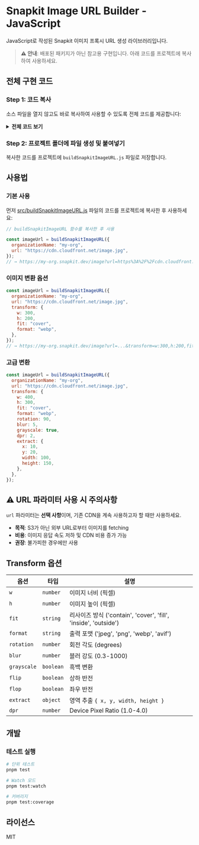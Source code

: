 # Snapkit Image URL Builder - JavaScript

JavaScript로 작성된 Snapkit 이미지 프록시 URL 생성 라이브러리입니다.

> **⚠️ 안내**: 배포된 패키지가 아닌 참고용 구현입니다. 아래 코드를 프로젝트에 복사하여 사용하세요.

## 전체 구현 코드

### Step 1: 코드 복사

소스 파일을 열지 않고도 바로 복사하여 사용할 수 있도록 전체 코드를 제공합니다:

<details>
<summary><strong>전체 코드 보기</strong></summary>

```javascript
/**
 * Snapkit image proxy URL builder function
 * @module buildSnapkitImageURL
 */

/**
 * Convert TransformOptions to query string
 * @param {Object} options - Transform options object
 * @param {number} [options.w] - Image width (pixels)
 * @param {number} [options.h] - Image height (pixels)
 * @param {'contain'|'cover'|'fill'|'inside'|'outside'} [options.fit] - Resize method
 * @param {'jpeg'|'png'|'webp'|'avif'} [options.format] - Output format
 * @param {number} [options.rotation] - Rotation angle (degrees)
 * @param {number} [options.blur] - Blur intensity (0.3-1000)
 * @param {boolean} [options.grayscale] - Whether to convert to grayscale
 * @param {boolean} [options.flip] - Whether to flip vertically
 * @param {boolean} [options.flop] - Whether to flip horizontally
 * @param {Object} [options.extract] - Area extraction
 * @param {number} options.extract.x - X coordinate
 * @param {number} options.extract.y - Y coordinate
 * @param {number} options.extract.width - Width
 * @param {number} options.extract.height - Height
 * @param {number} [options.dpr] - Device Pixel Ratio (1.0-4.0)
 * @param {number} [options.quality] - Image quality (1-100)
 * @returns {string} Query string (e.g., "w:100,h:100,fit:cover")
 */
function buildTransformString(options) {
  const parts = [];

  // Numeric/string value parameters
  if (options.w !== undefined) parts.push(`w:${options.w}`);
  if (options.h !== undefined) parts.push(`h:${options.h}`);
  if (options.fit) parts.push(`fit:${options.fit}`);
  if (options.format) parts.push(`format:${options.format}`);
  if (options.rotation !== undefined)
    parts.push(`rotation:${options.rotation}`);
  if (options.blur !== undefined) parts.push(`blur:${options.blur}`);
  if (options.dpr !== undefined) parts.push(`dpr:${options.dpr}`);
  if (options.quality !== undefined) parts.push(`quality:${options.quality}`);

  // Boolean parameters (key only, no value)
  if (options.grayscale) parts.push("grayscale");
  if (options.flip) parts.push("flip");
  if (options.flop) parts.push("flop");

  // extract parameter (x-y-width-height)
  if (options.extract) {
    const { x, y, width, height } = options.extract;
    parts.push(`extract:${x}-${y}-${width}-${height}`);
  }

  return parts.join(",");
}

/**
 * Build Snapkit image proxy URL
 *
 * @param {Object} params - URL generation parameters
 * @param {string} params.organizationName - Organization name (used as Snapkit subdomain)
 * @param {string} params.url - Original image URL (CloudFront, etc.)
 * @param {Object} [params.transform] - Image transformation options
 * @returns {string} Complete image proxy URL
 *
 * @example
 * const imageUrl = buildSnapkitImageURL({
 *   organizationName: 'my-org',
 *   url: 'https://cdn.cloudfront.net/image.jpg',
 *   transform: {
 *     w: 300,
 *     h: 200,
 *     fit: 'cover',
 *     format: 'webp'
 *   }
 * });
 * // → "https://my-org.snapkit.dev/image?url=https%3A%2F%2F...&transform=w:300,h:200,fit:cover,format:webp"
 */
export function buildSnapkitImageURL(params) {
  const { organizationName, url, transform } = params;

  // Construct base URL
  const baseUrl = `https://${organizationName}.snapkit.dev/image`;

  // Build query parameters using URLSearchParams
  const searchParams = new URLSearchParams();
  searchParams.set("url", url);

  // Add transform options if present
  if (transform) {
    const transformString = buildTransformString(transform);
    if (transformString) {
      searchParams.set("transform", transformString);
    }
  }

  return `${baseUrl}?${searchParams.toString()}`;
}
```

</details>

### Step 2: 프로젝트 폴더에 파일 생성 및 붙여넣기

복사한 코드를 프로젝트에 `buildSnapkitImageURL.js` 파일로 저장합니다.

## 사용법

### 기본 사용

먼저 [src/buildSnapkitImageURL.js](src/buildSnapkitImageURL.js) 파일의 코드를 프로젝트에 복사한 후 사용하세요:

```javascript
// buildSnapkitImageURL 함수를 복사한 후 사용

const imageUrl = buildSnapkitImageURL({
  organizationName: "my-org",
  url: "https://cdn.cloudfront.net/image.jpg",
});
// → https://my-org.snapkit.dev/image?url=https%3A%2F%2Fcdn.cloudfront.net%2Fimage.jpg
```

### 이미지 변환 옵션

```javascript
const imageUrl = buildSnapkitImageURL({
  organizationName: "my-org",
  url: "https://cdn.cloudfront.net/image.jpg",
  transform: {
    w: 300,
    h: 200,
    fit: "cover",
    format: "webp",
  },
});
// → https://my-org.snapkit.dev/image?url=...&transform=w:300,h:200,fit:cover,format:webp
```

### 고급 변환

```javascript
const imageUrl = buildSnapkitImageURL({
  organizationName: "my-org",
  url: "https://cdn.cloudfront.net/image.jpg",
  transform: {
    w: 400,
    h: 300,
    fit: "cover",
    format: "webp",
    rotation: 90,
    blur: 5,
    grayscale: true,
    dpr: 2,
    extract: {
      x: 10,
      y: 20,
      width: 100,
      height: 150,
    },
  },
});
```

## ⚠️ URL 파라미터 사용 시 주의사항

`url` 파라미터는 **선택 사항**이며, 기존 CDN을 계속 사용하고자 할 때만 사용하세요.

- **목적**: S3가 아닌 외부 URL로부터 이미지를 fetching
- **비용**: 이미지 응답 속도 저하 및 CDN 비용 증가 가능
- **권장**: 불가피한 경우에만 사용

## Transform 옵션

| 옵션        | 타입      | 설명                                                            |
| ----------- | --------- | --------------------------------------------------------------- |
| `w`         | `number`  | 이미지 너비 (픽셀)                                              |
| `h`         | `number`  | 이미지 높이 (픽셀)                                              |
| `fit`       | `string`  | 리사이즈 방식 ('contain', 'cover', 'fill', 'inside', 'outside') |
| `format`    | `string`  | 출력 포맷 ('jpeg', 'png', 'webp', 'avif')                       |
| `rotation`  | `number`  | 회전 각도 (degrees)                                             |
| `blur`      | `number`  | 블러 강도 (0.3-1000)                                            |
| `grayscale` | `boolean` | 흑백 변환                                                       |
| `flip`      | `boolean` | 상하 반전                                                       |
| `flop`      | `boolean` | 좌우 반전                                                       |
| `extract`   | `object`  | 영역 추출 `{ x, y, width, height }`                             |
| `dpr`       | `number`  | Device Pixel Ratio (1.0-4.0)                                    |

## 개발

### 테스트 실행

```bash
# 단위 테스트
pnpm test

# Watch 모드
pnpm test:watch

# 커버리지
pnpm test:coverage
```

## 라이선스

MIT
